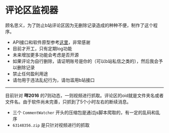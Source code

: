 # 评论区监视器

顾名思义，为了防止b站评论区因为无删除记录造成的种种不便，制作了这个程序。

* API接口和软件原型参考[这里](https://github.com/GlobalCooling/get_bili_comments)，非常感谢
* 目前才开工，只有定期log功能
* 未来增加更多功能会考虑是否开源
* 如果评论为自行删除，请证明账号是你的（可以b站私信之类的），然后我会予以删除记录
* 禁止任何盈利用途
* 请勿用于违法乱纪行为，请勿滥用b站接口

---

目前针对 **咩2016** 的7则动态，一则视频进行抓取。评论区的oid就是文件夹名或者文件名。由于软件尚未完善，只抓到了5个小时左右的断续消息。
* 三个 `CommentWatcher` 开头的压缩包是通过js脚本爬取的，有一定的乱码和乱序
* `63148356.zip` 是只针对视频进行的抓取
